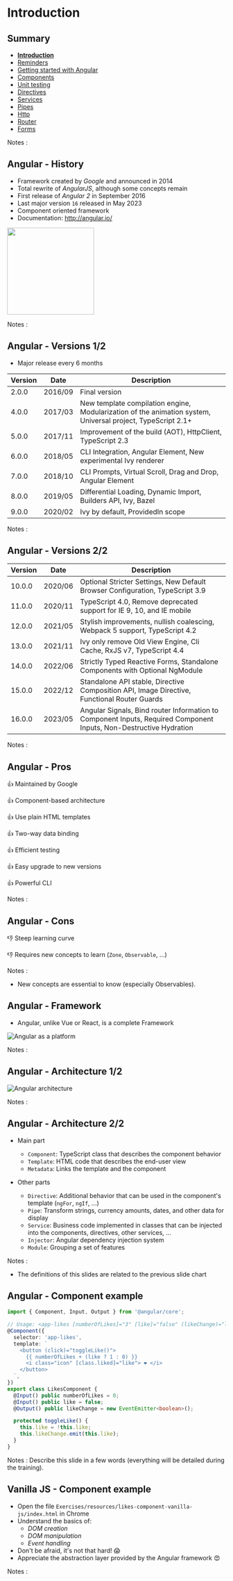 # Introduction

<!-- .slide: class="page-title" -->



## Summary

<!-- .slide: class="toc" -->

- **[Introduction](#/1)**
- [Reminders](#/2)
- [Getting started with Angular](#/3)
- [Components](#/4)
- [Unit testing](#/5)
- [Directives](#/6)
- [Services](#/7)
- [Pipes](#/8)
- [Http](#/9)
- [Router](#/10)
- [Forms](#/11)

Notes :



## Angular - History

- Framework created by *Google* and announced in 2014
- Total rewrite of *AngularJS*, although some concepts remain
- First release of *Angular 2* in September 2016
- Last major version `16` released in May 2023
- Component oriented framework
- Documentation: http://angular.io/

<img src="resources/angular-logo.png" height="200">

Notes :



## Angular - Versions 1/2

- Major release every 6 months

| Version | Date    | Description                                                                                                 |
| ------- | ------- | ----------------------------------------------------------------------------------------------------------- |
| 2.0.0   | 2016/09 | Final version                                                                                               |
| 4.0.0   | 2017/03 | New template compilation engine, Modularization of the animation system, Universal project, TypeScript 2.1+ |
| 5.0.0   | 2017/11 | Improvement of the build (AOT), HttpClient, TypeScript 2.3                                                  |
| 6.0.0   | 2018/05 | CLI Integration, Angular Element, New experimental Ivy renderer                                             |
| 7.0.0   | 2018/10 | CLI Prompts, Virtual Scroll, Drag and Drop, Angular Element                                                 |
| 8.0.0   | 2019/05 | Differential Loading, Dynamic Import, Builders API, Ivy, Bazel                                              |
| 9.0.0   | 2020/02 | Ivy by default, ProvidedIn scope                                                                            |

Notes :



## Angular - Versions 2/2

| Version | Date    | Description                                                                                                        |
| ------- | ------- | ------------------------------------------------------------------------------------------------------------------ |
| 10.0.0  | 2020/06 | Optional Stricter Settings, New Default Browser Configuration, TypeScript 3.9                                      |
| 11.0.0  | 2020/11 | TypeScript 4.0, Remove deprecated support for IE 9, 10, and IE mobile                                              |
| 12.0.0  | 2021/05 | Stylish improvements, nullish coalescing, Webpack 5 support, TypeScript 4.2                                        |
| 13.0.0  | 2021/11 | Ivy only remove Old View Engine, Cli Cache, RxJS v7, TypeScript 4.4                                                |
| 14.0.0  | 2022/06 | Strictly Typed Reactive Forms, Standalone Components with Optional NgModule                                        |
| 15.0.0  | 2022/12 | Standalone API stable, Directive Composition API, Image Directive, Functional Router Guards                        |
| 16.0.0  | 2023/05 | Angular Signals, Bind router Information to Component Inputs, Required Component Inputs, Non-Destructive Hydration |

Notes :



## Angular - Pros

👍 Maintained by Google

👍 Component-based architecture

👍 Use plain HTML templates

👍 Two-way data binding

👍 Efficient testing

👍 Easy upgrade to new versions

👍 Powerful CLI

Notes :



## Angular - Cons

👎 Steep learning curve

👎 Requires new concepts to learn (`Zone`, `Observable`, ...)

Notes :
- New concepts are essential to know (especially Observables).



## Angular - Framework

- Angular, unlike Vue or React, is a complete Framework

![Angular as a platform](resources/platform.png)

Notes :



## Angular - Architecture 1/2

![Angular architecture](resources/angular-architecture.png)

Notes :



## Angular - Architecture 2/2

- Main part
  - `Component`: TypeScript class that describes the component behavior
  - `Template`: HTML code that describes the end-user view
  - `Metadata`: Links the template and the component

- Other parts
  - `Directive`: Additional behavior that can be used in the component's template (`ngFor`, `ngIf`, ...)
  - `Pipe`: Transform strings, currency amounts, dates, and other data for display
  - `Service`: Business code implemented in classes that can be injected into the components, directives, other services, ...
  - `Injector`: Angular dependency injection system
  - `Module`: Grouping a set of features

Notes :
- The definitions of this slides are related to the previous slide chart



## Angular - Component example

<div>

```ts
import { Component, Input, Output } from '@angular/core';

// Usage: <app-likes [numberOfLikes]="3" [like]="false" (likeChange)="likeChanged($event)" />
@Component({
  selector: 'app-likes',
  template: `
    <button (click)="toggleLike()">
      {{ numberOfLikes + (like ? 1 : 0) }}
      <i class="icon" [class.liked]="like"> ❤ </i>
    </button>
  `,
})
export class LikesComponent {
  @Input() public numberOfLikes = 0;
  @Input() public like = false;
  @Output() public likeChange = new EventEmitter<boolean>();

  protected toggleLike() {
    this.like = !this.like;
    this.likeChange.emit(this.like);
  }
}
```

<div>

Notes :
Describe this slide in a few words (everything will be detailed during the training).



## Vanilla JS - Component example

- Open the file `Exercises/resources/likes-component-vanilla-js/index.html` in Chrome
- Understand the basics of:
  - *DOM creation*
  - *DOM manipulation*
  - *Event handling*
- Don't be afraid, it's not that hard! 😱
- Appreciate the abstraction layer provided by the Angular framework 😍

Notes :



<!-- .slide: class="page-questions" -->
